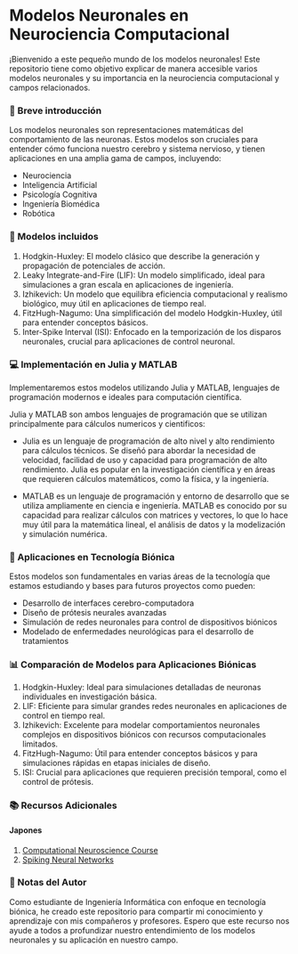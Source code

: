 # Modelos Neuronales en Neurociencia Computacional

¡Bienvenido a este pequeño mundo de los modelos neuronales! Este repositorio tiene como objetivo explicar de manera accesible varios modelos neuronales y su importancia en la neurociencia computacional y campos relacionados. 

### 🧠 Breve introducción 

Los modelos neuronales son representaciones matemáticas del comportamiento de las neuronas. Estos modelos son cruciales para entender cómo funciona nuestro cerebro y sistema nervioso, y tienen aplicaciones en una amplia gama de campos, incluyendo:

- Neurociencia
- Inteligencia Artificial
- Psicología Cognitiva
- Ingeniería Biomédica
- Robótica

### 🔬 Modelos incluidos 

1. Hodgkin-Huxley: El modelo clásico que describe la generación y propagación de potenciales de acción.
2. Leaky Integrate-and-Fire (LIF): Un modelo simplificado, ideal para simulaciones a gran escala en aplicaciones de ingeniería.
3. Izhikevich: Un modelo que equilibra eficiencia computacional y realismo biológico, muy útil en aplicaciones de tiempo real.
4. FitzHugh-Nagumo: Una simplificación del modelo Hodgkin-Huxley, útil para entender conceptos básicos.
5. Inter-Spike Interval (ISI): Enfocado en la temporización de los disparos neuronales, crucial para aplicaciones de control neuronal.

### 💻 Implementación en Julia y MATLAB

Implementaremos estos modelos utilizando Julia y MATLAB, lenguajes de programación modernos e ideales para computación científica.

Julia y MATLAB son ambos lenguajes de programación que se utilizan principalmente para cálculos numericos y cientificos:

- Julia es un lenguaje de programación de alto nivel y alto rendimiento para cálculos técnicos. Se diseñó para abordar la necesidad de velocidad, facilidad de uso y capacidad para programación de alto rendimiento. Julia es popular en la investigación científica y en áreas que requieren cálculos matemáticos, como la física, y la ingeniería.

- MATLAB es un lenguaje de programación y entorno de desarrollo que se utiliza ampliamente en ciencia e ingeniería. MATLAB es conocido por su capacidad para realizar cálculos con matrices y vectores, lo que lo hace muy útil para la matemática lineal, el análisis de datos y la modelización y simulación numérica.

### 🦾 Aplicaciones en Tecnología Biónica
Estos modelos son fundamentales en varias áreas de la tecnología que estamos estudiando y bases para futuros proyectos como pueden:

- Desarrollo de interfaces cerebro-computadora
- Diseño de prótesis neurales avanzadas
- Simulación de redes neuronales para control de dispositivos biónicos
- Modelado de enfermedades neurológicas para el desarrollo de tratamientos

### 📊 Comparación de Modelos para Aplicaciones Biónicas

1. Hodgkin-Huxley: Ideal para simulaciones detalladas de neuronas individuales en investigación básica.
2. LIF: Eficiente para simular grandes redes neuronales en aplicaciones de control en tiempo real.
3. Izhikevich: Excelente para modelar comportamientos neuronales complejos en dispositivos biónicos con recursos computacionales limitados.
4. FitzHugh-Nagumo: Útil para entender conceptos básicos y para simulaciones rápidas en etapas iniciales de diseño.
5. ISI: Crucial para aplicaciones que requieren precisión temporal, como el control de prótesis.

### 📚 Recursos Adicionales
#### Japones

1. [Computational Neuroscience Course](https://compneuro-julia.github.io/)
2. [Spiking Neural Networks](julia.github.io/_static/pdf/SNN_from_scratch_with_python_ver2_1.pdf)



### 📝 Notas del Autor
Como estudiante de Ingeniería Informática con enfoque en tecnología biónica, he creado este repositorio para compartir mi conocimiento y aprendizaje con mis compañeros y profesores. Espero que este recurso nos ayude a todos a profundizar nuestro entendimiento de los modelos neuronales y su aplicación en nuestro campo.



